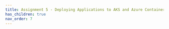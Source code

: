 ```yaml
---
title: Assignment 5 - Deploying Applications to AKS and Azure Container Apps with Dapr
has_children: true
nav_order: 7
---
```

